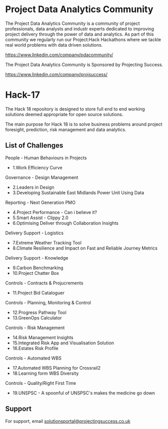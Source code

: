 # Project Data Analytics Community

The Project Data Analytics Community is a community of project professionals, data analysts and industr experts dedicated to improving project delivery through the power of data and analytics. As part of this community we regularly run our Project:Hack Hackathons where we tackle real world problems with data driven solutions.

https://www.linkedin.com/company/pdacommunity/

The Project Data Analytics Community is Sponsored by Projecting Success.

https://www.linkedin.com/company/projsuccess/

# Hack-17

The Hack 18 repository is designed to store full end to end working solutions deemed appropriate for open source solutions.

The main purpose for Hack 18 is to solve business problems around project foresight, prediction, risk management and data analytics.

## List of Challenges

People - Human Behaviours in Projects
- 1.Work Efficiency Curve

Governance - Design Management
- 2.Leaders in Design
- 3.Developing Sustainable East Midlands Power Unit Using Data

Reporting - Next Generation PMO
- 4.Project Performance - Can i believe it?
- 5.Smart Assist - Clippy 2.0
- 6.Optimising Deliver through Collaboration Insights

Delivery Support - Logistics
- 7.Extreme Weather Tracking Tool
- 8.Climate Resilience and Impact on Fast and Reliable Journey Metrics

Delivery Support - Knowledge
- 9.Carbon Benchmarking
- 10.Project Chatter Box

Controls - Contracts & Projucrements
- 11.Project Bid Cataloguer

Controls - Planning, Monitoring & Control
- 12.Progress Pathway Tool
- 13.GreenOps Calculator

Controls - Risk Management
- 14.Risk Management Insights
- 15.Integrated Risk App and Visualisation Solution
- 16.Estates Risk Profile

Controls - Automated WBS
- 17.Automated WBS Planning for Crossrail2
- 18.Learning form WBS Diversity

Controls - Quality/Right First Time
- 19.UNSPSC - A spoonful of UNSPSC's makes the medicine go down

## Support

For support, email solutionsportal@projectingsuccess.co.uk

